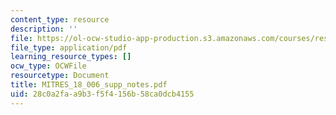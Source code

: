 ```yaml
---
content_type: resource
description: ''
file: https://ol-ocw-studio-app-production.s3.amazonaws.com/courses/res-18-006-calculus-revisited-single-variable-calculus-fall-2010/28c0a2faa9b3f5f4156b58ca0dcb4155_MITRES_18_006_supp_notes.pdf
file_type: application/pdf
learning_resource_types: []
ocw_type: OCWFile
resourcetype: Document
title: MITRES_18_006_supp_notes.pdf
uid: 28c0a2fa-a9b3-f5f4-156b-58ca0dcb4155
---
```

